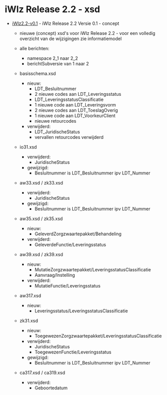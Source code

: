 # iWlz Release 2.2 - xsd

* [iWlz2.2-v0.1](https://github.com/iStandaarden/iWlz-Xsd/releases) - iWlz Release 2.2 Versie 0.1 - concept
  * nieuwe (concept) xsd's voor iWlz Release 2.2 - voor een volledig overzicht van de wijzigingen zie informatiemodel

  * alle berichten:
    * namespace 2_1 naar 2_2
    * berichtSubversie van 1 naar 2

  * basisschema.xsd
    * nieuw:
      * LDT_Besluitnummer
      * 2 nieuwe codes aan LDT_Leveringsstatus
      * LDT_LeveringsstatusClassificatie
      * 1 nieuwe code aan LDT_Leveringsvorm
      * 2 nieuwe codes aan LDT_ToeslagOverig
      * 1 nieuwe code aan LDT_VoorkeurClient
      * nieuwe retourcodes
    * verwijderd:
      * LDT_JuridischeStatus
      * vervallen retourcodes verwijderd

  * io31.xsd
    * verwijderd:
      * JuridischeStatus
    * gewijzigd:
      * Besluitnummer is LDT_Besluitnummer ipv LDT_Nummer

  * aw33.xsd / zk33.xsd
    * verwijderd:
      * JuridischeStatus
    * gewijzigd:
      * Besluitnummer is LDT_Besluitnummer ipv LDT_Nummer

  * aw35.xsd / zk35.xsd
    * nieuw:
      * GeleverdZorgzwaartepakket/Behandeling
    * verwijderd:
      * GeleverdeFunctie/Leveringsstatus

  * aw39.xsd / zk39.xsd
    * nieuw:
      * MutatieZorgzwaartepakket/LeveringsstatusClassificatie
      * Aanvraag/Instelling
    * verwijderd:
      * MutatieFunctie/Leveringsstatus

  * aw317.xsd
    * nieuw:
      * Leveringsstatus/LeveringsstatusClassificatie

  * zk31.xsd
    * nieuw:
      * ToegewezenZorgzwaartepakket/LeveringsstatusClassificatie
    * verwijderd:
      * JuridischeStatus
      * ToegewezenFunctie/Leveringsstatus
    * gewijzigd:
      * Besluitnummer is LDT_Besluitnummer ipv LDT_Nummer

  * ca317.xsd / ca319.xsd
    * verwijderd:
      * Geboortedatum
